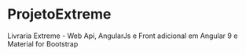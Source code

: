 # ProjetoExtreme
Livraria Extreme - Web Api, AngularJs e Front adicional em Angular 9 e Material for Bootstrap
